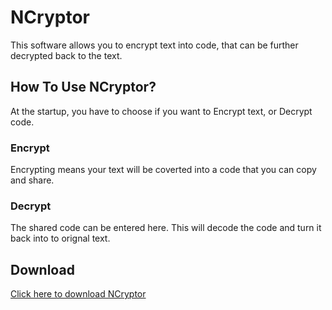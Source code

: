 # NCryptor
This software allows you to encrypt text into code, that can be further decrypted back to the text.

## How To Use NCryptor?
  At the startup, you have to choose if you want to Encrypt text, or Decrypt code.
  
  ### Encrypt 
  Encrypting means your text will be coverted into a code that you can copy and share. 
  
  ### Decrypt 
  The shared code can be entered here. This will decode the code and turn it back into to orignal text.

## Download
[Click here to download NCryptor](https://github.com/Alpha-Comet/NCryptor/raw/master/Download/ncryptor_setup.exe)
